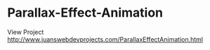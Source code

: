 # Parallax-Effect-Animation

View Project http://www.juanswebdevprojects.com/ParallaxEffectAnimation.html
